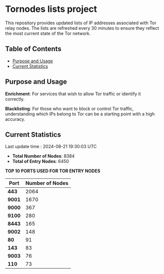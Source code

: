 # Tornodes lists project

This repository provides updated lists of IP addresses associated with Tor relay nodes. The lists are refreshed every 30 minutes to ensure they reflect the most current state of the Tor network.

## Table of Contents

- [Purpose and Usage](#purpose-and-usage)
- [Current Statistics](#current-statistics)


## Purpose and Usage

**Enrichment**: For services that wish to allow Tor traffic or identify it correctly.

**Blacklisting**: For those who want to block or control Tor traffic, understanding which IPs belong to Tor can be a starting point with a high accuracy.

## Current Statistics

Last update time : 2024-08-21 19:30:03 UTC

- **Total Number of Nodes**: 8384
- **Total of Entry Nodes**: 6450

**TOP 10 PORTS USED FOR TOR ENTRY NODES**

| **Port** | **Number of Nodes** |
|------|-----------------|
| **443**   | 2064  |
| **9001**   | 1670  |
| **9000**   | 367  |
| **9100**   | 280  |
| **8443**   | 165  |
| **9002**   | 148  |
| **80**   | 91  |
| **143**   | 83  |
| **9003**   | 76  |
| **110**   | 73  |

